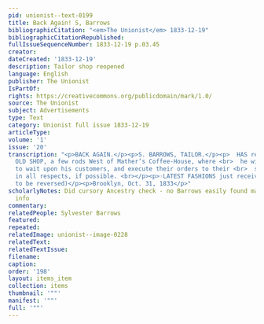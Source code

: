 ```yaml
---
pid: unionist--text-0199
title: Back Again! S, Barrows
bibliographicCitation: "<em>The Unionist</em> 1833-12-19"
bibliographicCitationRepublished: 
fullIssueSequenceNumber: 1833-12-19 p.03.45
creator: 
dateCreated: '1833-12-19'
description: Tailor shop reopened
language: English
publisher: The Unionist
IsPartOf: 
rights: https://creativecommons.org/publicdomain/mark/1.0/
source: The Unionist
subject: Advertisements
type: Text
category: Unionist full issue 1833-12-19
articleType: 
volume: '1'
issue: '20'
transcription: "<p>BACK AGAIN.</p><p>S. BARROWS, TAILOR.</p><p>  HAS removed to his
  OLD SHOP, a few rods West of Mather’s Coffee-House, where <br>  he will be happy
  to wait upon his customers, and execute their orders to their <br>  satisfaction
  in all respects, if possible. <br></p><p>☞LATEST FASHIONS just received. ☞ (needs
  to be reversed)</p><p>Brooklyn, Oct. 31, 1833</p>"
scholarlyNotes: Did cursory Ancestry check - no Barrows easily found matching this
  info
commentary: 
relatedPeople: Sylvester Barrows
featured: 
repeated: 
relatedImage: unionist--image-0228
relatedText: 
relatedTextIssue: 
filename: 
caption: 
order: '198'
layout: items_item
collection: items
thumbnail: '""'
manifest: '""'
full: '""'
---
```

